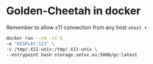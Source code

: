 # Golden-Cheetah in docker

Remember to allow x11 connection from any host `xhost +`

```bash
docker run --rm -it \
-e "DISPLAY:123" \
-v /tmp/.X11-unix:/tmp/.X11-unix \
--entrypoint bash storage.zetxx.eu:5000/gc:latest
```